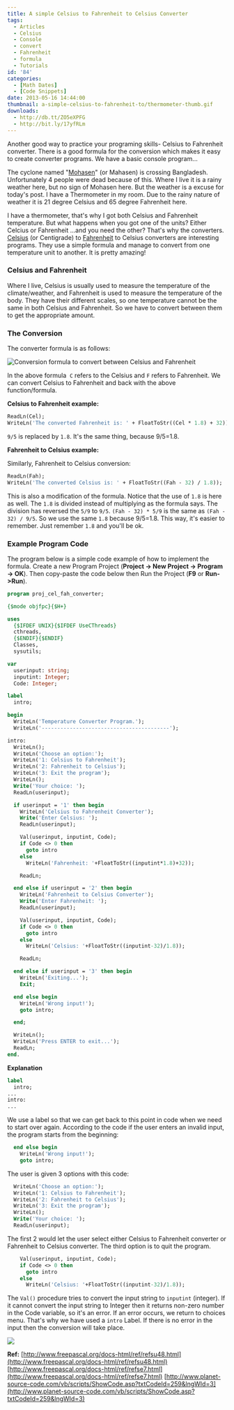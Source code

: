 ```yaml
---
title: A simple Celsius to Fahrenheit to Celsius Converter
tags:
  - Articles
  - Celsius
  - Console
  - convert
  - Fahrenheit
  - formula
  - Tutorials
id: '84'
categories:
  - [Math Dates]
  - [Code Snippets]
date: 2013-05-16 14:44:00
thumbnail: a-simple-celsius-to-fahrenheit-to/thermometer-thumb.gif
downloads:
  - http://db.tt/ZO5eXPFG
  - http://bit.ly/17yfRLm
---
```


Another good way to practice your programing skills- Celsius to Fahrenheit converter. There is a good formula for the conversion which makes it easy to create converter programs. We have a basic console program...
<!-- more -->


The cyclone named "[Mohasen](https://reliefweb.int/disaster/tc-2013-000060-lka)" (or Mahasen) is crossing Bangladesh. Unfortunately 4 people were dead because of this. Where I live it is a rainy weather here, but no sign of Mohasen here. But the weather is a excuse for today's post. I have a Thermometer in my room. Due to the rainy nature of weather it is 21 degree Celsius and 65 degree Fahrenheit here.

I have a thermometer, that's why I got both Celsius and Fahrenheit temperature. But what happens when you got one of the units? Either Celcius or Fahrenheit ...and you need the other? That's why the converters. [Celsius](http://en.wikipedia.org/wiki/Celsius) (or Centigrade) to [Fahrenheit](http://en.wikipedia.org/wiki/Fahrenheit) to Celsius converters are interesting programs. They use a simple formula and manage to convert from one temperature unit to another. It is pretty amazing!



### Celsius and Fahrenheit

Where I live, Celsius is usually used to measure the temperature of the climate/weather, and Fahrenheit is used to measure the temperature of the body. They have their different scales, so one temperature cannot be the same in both Celsius and Fahrenheit. So we have to convert between them to get the appropriate amount.


### The Conversion

The converter formula is as follows:


![](a-simple-celsius-to-fahrenheit-to/cel-fah-convert-formula.gif "Conversion formula to convert between Celsius and Fahrenheit")


In the above formula  `C` refers to the Celsius and `F` refers to Fahrenheit. We can convert Celsius to Fahrenheit and back with the above function/formula.

**Celsius to Fahrenheit example:**

```pascal
ReadLn(Cel);
WriteLn('The converted Fahrenheit is: ' + FloatToStr((Cel * 1.8) + 32));
```

`9/5` is replaced by `1.8`. It's the same thing, because 9/5=1.8.

**Fahrenheit to Celsius example:**

Similarly, Fahrenheit to Celsius conversion:

```pascal
ReadLn(Fah);
WriteLn('The converted Celsius is: ' + FloatToStr((Fah - 32) / 1.8));
```

This is also a modification of the formula. Notice that the use of `1.8` is here as well. The `1.8` is divided instead of multiplying as the formula says. The division has reversed the `5/9` to `9/5`. `(Fah - 32) * 5/9` is the same as `(Fah - 32) / 9/5`. So we use the same `1.8` because 9/5=1.8. This way, it's easier to remember. Just remember `1.8` and you'll be ok.


### Example Program Code 

The program below is a simple code example of how to implement the formula. Create a new Program Project (**Project -> New Project -> Program -> OK**). Then copy-paste the code below then Run the Project (**F9** or **Run->Run**).

```pascal
program proj_cel_fah_converter;

{$mode objfpc}{$H+}

uses
  {$IFDEF UNIX}{$IFDEF UseCThreads}
  cthreads,
  {$ENDIF}{$ENDIF}
  Classes,
  sysutils;

var
  userinput: string;
  inputint: Integer;
  Code: Integer;

label
  intro;

begin
  WriteLn('Temperature Converter Program.');
  WriteLn('-----------------------------------------');

intro:
  WriteLn();
  WriteLn('Choose an option:');
  WriteLn('1: Celsius to Fahrenheit');
  WriteLn('2: Fahrenheit to Celsius');
  WriteLn('3: Exit the program');
  WriteLn();
  Write('Your choice: ');
  ReadLn(userinput);

  if userinput = '1' then begin
    WriteLn('Celsius to Fahrenheit Converter');
    Write('Enter Celsius: ');
    ReadLn(userinput);

    Val(userinput, inputint, Code);
    if Code <> 0 then
      goto intro
    else
      WriteLn('Fahrenheit: '+FloatToStr((inputint*1.8)+32));

    ReadLn;

  end else if userinput = '2' then begin
    WriteLn('Fahrenheit to Celsius Converter');
    Write('Enter Fahrenheit: ');
    ReadLn(userinput);

    Val(userinput, inputint, Code);
    if Code <> 0 then
      goto intro
    else
      WriteLn('Celsius: '+FloatToStr((inputint-32)/1.8));

    ReadLn;

  end else if userinput = '3' then begin
    WriteLn('Exiting...');
    Exit;

  end else begin
    WriteLn('Wrong input!');
    goto intro;

  end;

  WriteLn();
  WriteLn('Press ENTER to exit...');
  ReadLn;
end.
```

**Explanation**
```pascal
label
  intro;
...
intro:
...
```

We use a label so that we can get back to this point in code when we need to start over again. According to the code if the user enters an invalid input, the program starts from the beginning:

```pascal
  end else begin
    WriteLn('Wrong input!');
    goto intro;
```

The user is given 3 options with this code:

```pascal
  WriteLn('Choose an option:');
  WriteLn('1: Celsius to Fahrenheit');
  WriteLn('2: Fahrenheit to Celsius');
  WriteLn('3: Exit the program');
  WriteLn();
  Write('Your choice: ');
  ReadLn(userinput);
```

The first 2 would let the user select either Celsius to Fahrenheit converter or Fahrenheit to Celsius converter. The third option is to quit the program.

```pascal
    Val(userinput, inputint, Code);
    if Code <> 0 then
      goto intro
    else
      WriteLn('Celsius: '+FloatToStr((inputint-32)/1.8));
```

The `Val()` procedure tries to convert the input string to `inputint` (integer). If it cannot convert the input string to Integer then it returns non-zero number in the Code variable, so it's an error. If an error occurs, we return to choices menu. That's why we have used a `intro` Label. If there is no error in the input then the conversion will take place.


![](a-simple-celsius-to-fahrenheit-to/console-program-cel-fah.gif)


**Ref:**
[http://www.freepascal.org/docs-html/ref/refsu48.html](http://www.freepascal.org/docs-html/ref/refsu48.html)
[http://www.freepascal.org/docs-html/ref/refse7.html](http://www.freepascal.org/docs-html/ref/refse7.html)
[http://www.planet-source-code.com/vb/scripts/ShowCode.asp?txtCodeId=259&lngWId=3](http://www.planet-source-code.com/vb/scripts/ShowCode.asp?txtCodeId=259&lngWId=3)
